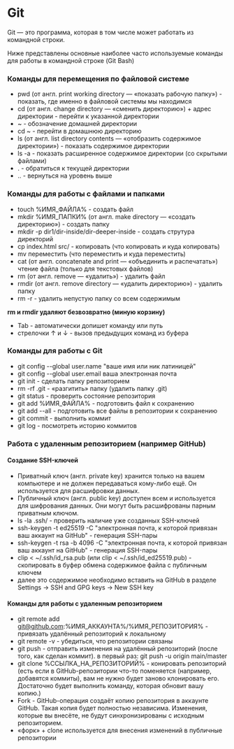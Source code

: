 # Git

Git — это программа, которая в том числе может работать из командной строки. 

Ниже представлены основные наиболее часто используемые команды для работы в командной строке (Git Bash)

### Команды для перемещения по файловой системе

- pwd (от англ. print working directory — «показать рабочую папку») - показать, где именно в файловой системы мы находимся
- cd (от англ. change directory — «сменить директорию») + адрес директории - перейти к указанной директории
- ~ - обозначение домашней директории
- cd ~ - перейти в домашнюю директорию
- ls (от англ. list directory contents — «отобразить содержимое директории») - показать содержимое директории
- ls -a - показать расширенное содержимое директории (со скрытыми файлами)
- . - обратиться к текущей директории
- .. - вернуться на уровень выше



### Команды для работы с файлами и папками

- touch %ИМЯ_ФАЙЛА% - создать файл
- mkdir %ИМЯ_ПАПКИ% (от англ. make directory — «создать директорию») - создать папку
- mkdir -p dir1/dir-inside/dir-deeper-inside - создать струтура директорий
- cp index.html src/ - копировать (что копировать и куда копировать)
- mv переместить (что переместить и куда переместить)
- cat (от англ. concatenate and print — «объединить и распечатать») чтение файла (только для текстовых файлов)
- rm (от англ. remove — «удалить») - удалить файл
- rmdir (от англ. remove directory — «удалить директорию») - удалить папку
- rm -r - удалить непустую папку со всем содержимым

**rm и rmdir удаляют безвозвратно (миную корзину)**

- Tab - автоматически допишет команду или путь
- стрелочки ↑ и  ↓ - вызов предыдущих команд из буфера



### Команды для работы с Git

- git config --global user.name "ваше имя или ник латиницей" 
- git config --global user.email ваша электронная почта
- git init - сделать папку репозиторием
- rm -rf .git - «разгитить» папку (удалить папку .git)
- git status - проверить состояние репозитория
- git add %ИМЯ_ФАЙЛА% - подготовить файл к сохранению
- git add --all - подготовить все файлы в репозитории к сохранению
- git commit - выполнить коммит
- git log - посмотреть историю коммитов



### Работа с удаленным репозиторием (например GitHub)

#### Создание SSH-ключей

- Приватный ключ (англ. private key) хранится только на вашем компьютере и не должен передаваться кому-либо ещё. Он используется для расшифровки данных.
- Публичный ключ (англ. public key) доступен всем и используется для шифрования данных. Они могут быть расшифрованы парным приватным ключом.
- ls -la .ssh/ - проверить наличие уже созданных SSH-ключей
- ssh-keygen -t ed25519 -C "электронная почта, к которой привязан ваш аккаунт на GitHub" - генерация SSH-пары
- ssh-keygen -t rsa -b 4096 -C "электронная почта, к которой привязан ваш аккаунт на GitHub" - генерация SSH-пары
- clip < ~/.ssh/id_rsa.pub (или clip < ~/.ssh/id_ed25519.pub) - скопировать в буфер обмена содержимое файла с публичным ключем
- далее это содержимое необходимо вставить на GitHub в разделе Settings -> SSH and GPG keys -> New SSH key

#### Команды для работы с удаленным репозиторием

- git remote add git@github.com:%ИМЯ_АККАУНТА%/%ИМЯ_РЕПОЗИТОРИЯ% - привязать удалённый репозиторий к локальному
- git remote -v - убедиться, что репозитории связаны
- git push - отправить изменения на удалённый репозиторий (после того, как сделан коммит). в первый раз: git push -u origin main/master
- git clone %ССЫЛКА_НА_РЕПОЗИТОРИЙ% - конировать репозиторий (есть если в GitHub-репозитории что-то поменяется (например, добавятся коммиты), вам не нужно будет заново клонировать его. Достаточно будет выполнить команду, которая обновит вашу копию.)
- Fork - GitHub-операция создаёт копию репозитория в аккаунте GitHub. Такая копия будет полностью независима. Изменения, которые вы внесёте, не будут синхронизированы с исходным репозиторием.
- «форк» + clone используется для внесения изменений в публичные репозитории






